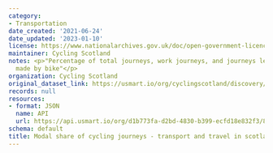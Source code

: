```yaml
---
category:
- Transportation
date_created: '2021-06-24'
date_updated: '2023-01-10'
license: https://www.nationalarchives.gov.uk/doc/open-government-licence/version/3/
maintainer: Cycling Scotland
notes: <p>"Percentage of total journeys, work journeys, and journeys less than 5 miles
  made by bike"</p>
organization: Cycling Scotland
original_dataset_link: https://usmart.io/org/cyclingscotland/discovery/discovery-view-detail/d2355ba5-ab91-48ff-baec-571303566b71
records: null
resources:
- format: JSON
  name: API
  url: https://api.usmart.io/org/d1b773fa-d2bd-4830-b399-ecfd18e832f3/8a5c5728-e113-4a77-9795-271618238861/1/urql
schema: default
title: Modal share of cycling journeys - transport and travel in scotland
---
```

